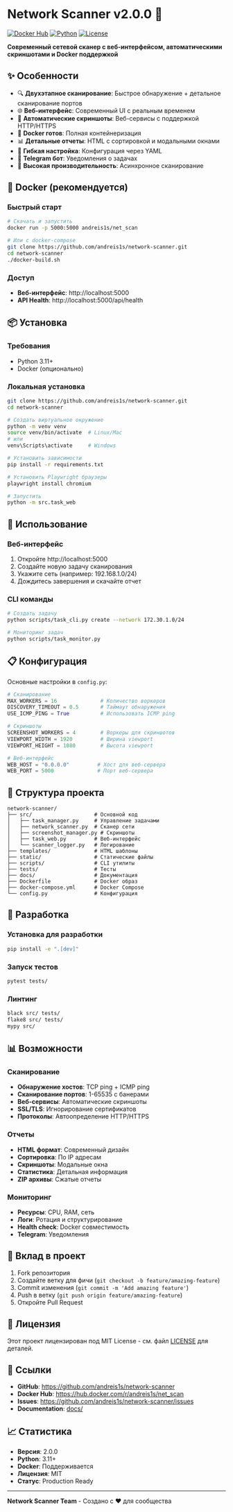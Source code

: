 # Network Scanner v2.0.0 🚀

[![Docker Hub](https://img.shields.io/badge/Docker%20Hub-andreis1s%2Fnet__scan-blue?logo=docker)](https://hub.docker.com/r/andreis1s/net_scan)
[![Python](https://img.shields.io/badge/Python-3.11+-green?logo=python)](https://python.org)
[![License](https://img.shields.io/badge/License-MIT-yellow.svg)](LICENSE)

**Современный сетевой сканер с веб-интерфейсом, автоматическими скриншотами и Docker поддержкой**

## ✨ Особенности

- 🔍 **Двухэтапное сканирование**: Быстрое обнаружение + детальное сканирование портов
- 🌐 **Веб-интерфейс**: Современный UI с реальным временем
- 📸 **Автоматические скриншоты**: Веб-сервисы с поддержкой HTTP/HTTPS
- 🐳 **Docker готов**: Полная контейнеризация
- 📊 **Детальные отчеты**: HTML с сортировкой и модальными окнами
- 🔧 **Гибкая настройка**: Конфигурация через YAML
- 📱 **Telegram бот**: Уведомления о задачах
- 🚀 **Высокая производительность**: Асинхронное сканирование

## 🐳 Docker (рекомендуется)

### Быстрый старт
```bash
# Скачать и запустить
docker run -p 5000:5000 andreis1s/net_scan

# Или с docker-compose
git clone https://github.com/andreis1s/network-scanner.git
cd network-scanner
./docker-build.sh
```

### Доступ
- **Веб-интерфейс**: http://localhost:5000
- **API Health**: http://localhost:5000/api/health

## 📦 Установка

### Требования
- Python 3.11+
- Docker (опционально)

### Локальная установка
```bash
git clone https://github.com/andreis1s/network-scanner.git
cd network-scanner

# Создать виртуальное окружение
python -m venv venv
source venv/bin/activate  # Linux/Mac
# или
venv\Scripts\activate     # Windows

# Установить зависимости
pip install -r requirements.txt

# Установить Playwright браузеры
playwright install chromium

# Запустить
python -m src.task_web
```

## 🚀 Использование

### Веб-интерфейс
1. Откройте http://localhost:5000
2. Создайте новую задачу сканирования
3. Укажите сеть (например: 192.168.1.0/24)
4. Дождитесь завершения и скачайте отчет

### CLI команды
```bash
# Создать задачу
python scripts/task_cli.py create --network 172.30.1.0/24

# Мониторинг задач
python scripts/task_monitor.py
```

## 📋 Конфигурация

Основные настройки в `config.py`:

```python
# Сканирование
MAX_WORKERS = 16              # Количество воркеров
DISCOVERY_TIMEOUT = 0.5       # Таймаут обнаружения
USE_ICMP_PING = True          # Использовать ICMP ping

# Скриншоты
SCREENSHOT_WORKERS = 4        # Воркеры для скриншотов
VIEWPORT_WIDTH = 1920         # Ширина viewport
VIEWPORT_HEIGHT = 1080        # Высота viewport

# Веб-интерфейс
WEB_HOST = "0.0.0.0"         # Хост для веб-сервера
WEB_PORT = 5000              # Порт веб-сервера
```

## 📁 Структура проекта

```
network-scanner/
├── src/                    # Основной код
│   ├── task_manager.py     # Управление задачами
│   ├── network_scanner.py  # Сканер сети
│   ├── screenshot_manager.py # Скриншоты
│   ├── task_web.py         # Веб-интерфейс
│   └── scanner_logger.py   # Логирование
├── templates/              # HTML шаблоны
├── static/                 # Статические файлы
├── scripts/                # CLI утилиты
├── tests/                  # Тесты
├── docs/                   # Документация
├── Dockerfile              # Docker образ
├── docker-compose.yml      # Docker Compose
└── config.py               # Конфигурация
```

## 🔧 Разработка

### Установка для разработки
```bash
pip install -e ".[dev]"
```

### Запуск тестов
```bash
pytest tests/
```

### Линтинг
```bash
black src/ tests/
flake8 src/ tests/
mypy src/
```

## 📊 Возможности

### Сканирование
- **Обнаружение хостов**: TCP ping + ICMP ping
- **Сканирование портов**: 1-65535 с банерами
- **Веб-сервисы**: Автоматические скриншоты
- **SSL/TLS**: Игнорирование сертификатов
- **Протоколы**: Автоопределение HTTP/HTTPS

### Отчеты
- **HTML формат**: Современный дизайн
- **Сортировка**: По IP адресам
- **Скриншоты**: Модальные окна
- **Статистика**: Детальная информация
- **ZIP архивы**: Сжатые отчеты

### Мониторинг
- **Ресурсы**: CPU, RAM, сеть
- **Логи**: Ротация и структурирование
- **Health check**: Docker совместимость
- **Telegram**: Уведомления

## 🤝 Вклад в проект

1. Fork репозитория
2. Создайте ветку для фичи (`git checkout -b feature/amazing-feature`)
3. Commit изменения (`git commit -m 'Add amazing feature'`)
4. Push в ветку (`git push origin feature/amazing-feature`)
5. Откройте Pull Request

## 📄 Лицензия

Этот проект лицензирован под MIT License - см. файл [LICENSE](LICENSE) для деталей.

## 🔗 Ссылки

- **GitHub**: https://github.com/andreis1s/network-scanner
- **Docker Hub**: https://hub.docker.com/r/andreis1s/net_scan
- **Issues**: https://github.com/andreis1s/network-scanner/issues
- **Documentation**: [docs/](docs/)

## 📈 Статистика

- **Версия**: 2.0.0
- **Python**: 3.11+
- **Docker**: Поддерживается
- **Лицензия**: MIT
- **Статус**: Production Ready

---

**Network Scanner Team** - Создано с ❤️ для сообщества
